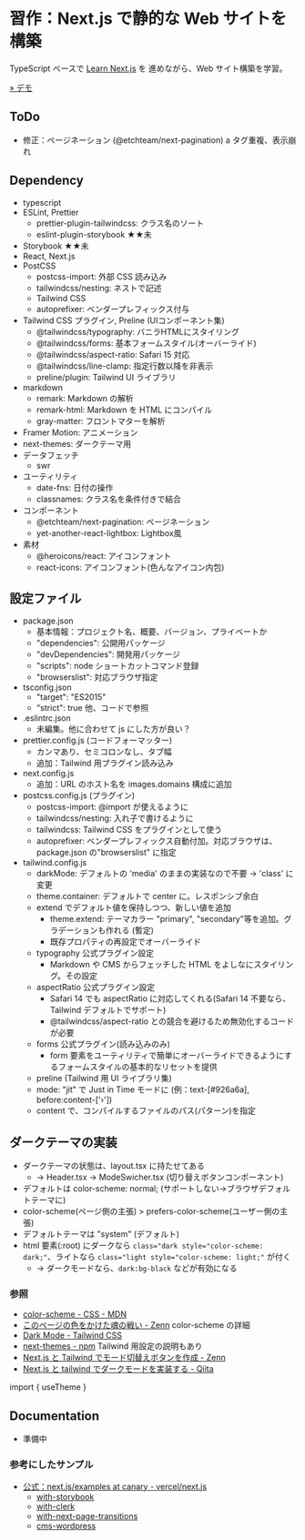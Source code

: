 # 習作：Next.js で静的な Web サイトを構築

TypeScript ベースで [Learn Next.js](https://nextjs.org/learn/foundations/about-nextjs) を 進めながら、Web サイト構築を学習。

[» デモ](https://nextjs-website-lemon.vercel.app/)

## ToDo

* 修正：ページネーション (@etchteam/next-pagination) a タグ重複、表示崩れ

## Dependency

* typescript
* ESLint, Prettier
  - prettier-plugin-tailwindcss: クラス名のソート
  - eslint-plugin-storybook ★★未
* Storybook ★★未
* React, Next.js
* PostCSS
  - postcss-import: 外部 CSS 読み込み
  - tailwindcss/nesting: ネストで記述
  - Tailwind CSS
  - autoprefixer: ベンダープレフィックス付与
* Tailwind CSS プラグイン, Preline (UIコンポーネント集)
  - @tailwindcss/typography: バニラHTMLにスタイリング
  - @tailwindcss/forms: 基本フォームスタイル(オーバーライド)
  - @tailwindcss/aspect-ratio: Safari 15 対応
  - @tailwindcss/line-clamp: 指定行数以降を非表示
  - preline/plugin: Tailwind UI ライブラリ
* markdown
  - remark: Markdown の解析
  - remark-html: Markdown を HTML にコンパイル
  - gray-matter: フロントマターを解析
* Framer Motion: アニメーション
* next-themes: ダークテーマ用
* データフェッチ
  - swr
* ユーティリティ
  - date-fns: 日付の操作
  - classnames: クラス名を条件付きで結合
* コンポーネント
  - @etchteam/next-pagination: ページネーション
  - yet-another-react-lightbox: Lightbox風
* 素材
  - @heroicons/react: アイコンフォント
  - react-icons: アイコンフォント(色んなアイコン内包)

## 設定ファイル

* package.json
    - 基本情報：プロジェクト名、概要、バージョン、プライベートか
    - "dependencies": 公開用パッケージ
    - "devDependencies": 開発用パッケージ
    - "scripts": node ショートカットコマンド登録
    - "browserslist": 対応ブラウザ指定
* tsconfig.json
    - "target": "ES2015"
    - "strict": true 他、コードで参照
* .eslintrc.json
    - 未編集。他に合わせて js にした方が良い？
* prettier.config.js (コードフォーマッター)
    - カンマあり、セミコロンなし、タブ幅
    - 追加：Tailwind 用プラグイン読み込み
* next.config.js
    - 追加：URL のホスト名を images.domains 構成に追加
* postcss.config.js (プラグイン)
    - postcss-import: @import が使えるように
    - tailwindcss/nesting: 入れ子で書けるように
    - tailwindcss: Tailwind CSS をプラグインとして使う
    - autoprefixer: ベンダープレフィックス自動付加。対応ブラウザは、package.json の"browserslist" に指定
* tailwind.config.js
    - darkMode: デフォルトの 'media' のままの実装なので不要 → 'class' に変更
    - theme.container: デフォルトで center に。レスポンシブ余白
    - extend でデフォルト値を保持しつつ、新しい値を追加
      + theme.extend: テーマカラー "primary", "secondary"等を追加。グラデーションも作れる (暫定)
      + 既存プロパティの再設定でオーバーライド
    - typography 公式プラグイン設定
      + Markdown や CMS からフェッチした HTML をよしなにスタイリング。その設定
    - aspectRatio 公式プラグイン設定
      + Safari 14 でも aspectRatio に対応してくれる(Safari 14 不要なら、Tailwind デフォルトでサポート)
      + @tailwindcss/aspect-ratio との競合を避けるため無効化するコードが必要
    - forms 公式プラグイン(読み込みのみ)
      + form 要素をユーティリティで簡単にオーバーライドできるようにするフォームスタイルの基本的なリセットを提供
    - preline (Tailwind 用 UI ライブラリ集)
    - mode: "jit" で Just in Time モードに (例：text-[#926a6a], before:content-['›'])
    - content で、コンパイルするファイルのパス(パターン)を指定

## ダークテーマの実装

* ダークテーマの状態は、layout.tsx に持たせてある
    - → Header.tsx → ModeSwicher.tsx (切り替えボタンコンポーネント)
* デフォルトは color-scheme: normal; (サポートしない→ブラウザデフォルトテーマに)
* color-scheme(ページ側の主張) > prefers-color-scheme(ユーザー側の主張)
* デフォルトテーマは "system" (デフォルト)
* html 要素(:root) にダークなら `class="dark style="color-scheme: dark;"`、ライトなら `class="light style="color-scheme: light;"` が付く
    - → ダークモードなら、`dark:bg-black` などが有効になる

### 参照

* [color-scheme - CSS - MDN](https://developer.mozilla.org/ja/docs/Web/CSS/color-scheme)
* [このページの色をかけた魂の戦い - Zenn](https://zenn.dev/uhyo/articles/css-color-adjustment-1) color-scheme の詳細
* [Dark Mode - Tailwind CSS](https://tailwindcss.com/docs/dark-mode#basic-usage)
* [next-themes - npm](https://www.npmjs.com/package/next-themes) Tailwind 用設定の説明もあり
* [Next.js と Tailwind でモード切替えボタンを作成 - Zenn](https://zenn.dev/taka_shino/articles/a6c176da799c91)
* [Next.js と tailwind でダークモードを実装する - Qiita](https://qiita.com/10mi8o/items/4be3a69731aed0692e40)

import { useTheme }

## Documentation

* 準備中



### 参考にしたサンプル

* [公式：next.js/examples at canary - vercel/next.js](https://github.com/vercel/next.js/tree/canary/examples)
  * [with-storybook](https://github.com/vercel/next.js/tree/canary/examples/with-storybook)
  * [with-clerk](https://github.com/vercel/next.js/tree/canary/examples/with-clerk)
  * [with-next-page-transitions](https://github.com/vercel/next.js/tree/canary/examples/with-next-page-transitions)
  * [cms-wordpress](https://github.com/vercel/next.js/tree/canary/examples/cms-wordpress)
